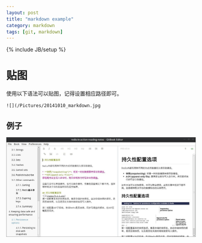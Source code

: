 ```yaml
---
layout: post
title: "markdown example"
category: markdown
tags: [git, markdown]
---
```

{% include JB/setup %}

# 贴图

使用以下语法可以贴图，记得设置相应路径即可。

```
![](/Pictures/20141010_markdown.jpg
```

## 例子

![](/Pictures/20141010_markdown.jpg)
